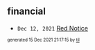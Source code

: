 ## financial


* <code>Dec 12, 2021</code> [Red Notice](2021-12-15T21-11-09-red-notice.md)

<sup><sub>generated 15 Dec 2021 21:17:15 by <a href='https://github.com/senorprogrammer/til'>til</a></sub></sup>
